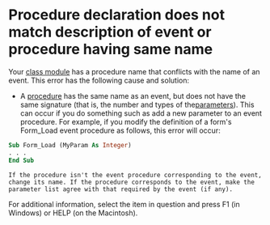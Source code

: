 
# Procedure declaration does not match description of event or procedure having same name

Your [class module](b8bdf64f-5920-1ae9-16d0-b26d09524a30.md) has a procedure name that conflicts with the name of an event. This error has the following cause and solution:



- A [procedure](b8bdf64f-5920-1ae9-16d0-b26d09524a30.md) has the same name as an event, but does not have the same signature (that is, the number and types of the[parameters](b8bdf64f-5920-1ae9-16d0-b26d09524a30.md)). This can occur if you do something such as add a new parameter to an event procedure. For example, if you modify the definition of a form's Form_Load event procedure as follows, this error will occur:
    
```vb
Sub Form_Load (MyParam As Integer) 
. . . 
End Sub
```


    If the procedure isn't the event procedure corresponding to the event, change its name. If the procedure corresponds to the event, make the parameter list agree with that required by the event (if any).
    

For additional information, select the item in question and press F1 (in Windows) or HELP (on the Macintosh).
